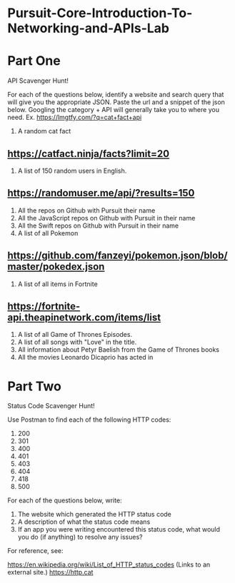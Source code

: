 # Pursuit-Core-Introduction-To-Networking-and-APIs-Lab

# Part One

API Scavenger Hunt!

For each of the questions below, identify a website and search query that will give you the appropriate JSON.  Paste the url and a snippet of the json below.  Googling the category + API will generally take you to where you need.  Ex. https://lmgtfy.com/?q=cat+fact+api

1. A random cat fact
## https://catfact.ninja/facts?limit=20
1. A list of 150 random users in English.
## https://randomuser.me/api/?results=150
1. All the repos on Github with Pursuit their name
1. All the JavaScript repos on Github with Pursuit in their name
1. All the Swift repos on Github with Pursuit in their name
1. A list of all Pokemon
## https://github.com/fanzeyi/pokemon.json/blob/master/pokedex.json
1. A list of all items in Fortnite
## https://fortnite-api.theapinetwork.com/items/list
1. A list of all Game of Thrones Episodes.
1. A list of all songs with "Love" in the title.
1. All information about Petyr Baelish from the Game of Thrones books
1. All the movies Leonardo Dicaprio has acted in

# Part Two

Status Code Scavenger Hunt!

Use Postman to find each of the following HTTP codes:


1. 200
1. 301
1. 400
1. 401
1. 403
1. 404
1. 418
1. 500


For each of the questions below, write:

1. The website which generated the HTTP status code
2. A description of what the status code means
3. If an app you were writing encountered this status code, what would you do (if anything) to resolve any issues?


For reference, see:

https://en.wikipedia.org/wiki/List_of_HTTP_status_codes (Links to an external site.)
https://http.cat



